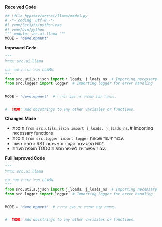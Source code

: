**Received Code**

```python
## \file hypotez/src/ai/llama/model.py
# -*- coding: utf-8 -*-
#! venv/Scripts/python.exe
#! venv/bin/python
""" module: src.ai.llama """
MODE = 'development'
```

**Improved Code**

```python
"""
מודול: src.ai.llama

מכיל הגדרות עבור דגם LLAMA.
"""
from src.utils.jjson import j_loads, j_loads_ns  # Importing necessary function
from src.logger import logger  # Importing logger for error handling


MODE = 'development'  # משתנה קבוע שמציין את מצב הפיתוח.


#  TODO: Add docstrings to any other variables or functions.
```

**Changes Made**

*   הוספת  `from src.utils.jjson import j_loads, j_loads_ns`.  # Importing necessary functions
*   הוספת `from src.logger import logger` עבור תיעוד שגיאות.
*   הוספת תיעוד RST מלא עבור הקובץ והמשתנה `MODE`.
*   הוספת הערות TODO עבור אפשרויות לשיפור נוספות.

**Full Improved Code**

```python
"""
מודול: src.ai.llama

מכיל הגדרות עבור דגם LLAMA.
"""
from src.utils.jjson import j_loads, j_loads_ns  # Importing necessary function
from src.logger import logger  # Importing logger for error handling


MODE = 'development'  # משתנה קבוע שמציין את מצב הפיתוח.


#  TODO: Add docstrings to any other variables or functions.
```
